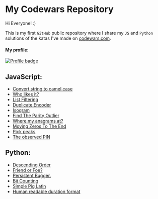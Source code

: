 # My Codewars Repository

Hi Everyone! :)

This is my first `GitHub` public repository where I share my `JS` and `Python` solutions of the katas I've made on [codewars.com](https://www.codewars.com/).


#### My profile:
[![Profile badge](https://www.codewars.com/users/taff1x/badges/large)](https://www.codewars.com/users/taff1x)

## JavaScript:

* [Convert string to camel case](./js/cw_01.js)
* [Who likes it?](./js/cw_02.js)
* [List Filtering](./js/cw_03.js)
* [Duplicate Encoder](./js/cw_04.js)
* [Isogram](./js/cw_05.js)
* [Find The Parity Outlier](./js/cw_06.js)
* [Where my anagrams at?](./js/cw_07.js)
* [Moving Zeros To The End](./js/cw_08.js)
* [Pick peaks](./js/cw_09.js)
* [The observed PIN](./js/cw_10.js)

## Python:

* [Descending Order](./py/cw_01.py)
* [Friend or Foe?](./py/cw_02.py)
* [Persistent Bugger.](./py/cw_03.py)
* [Bit Counting](./py/cw_04.py)
* [Simple Pig Latin](./py/cw_05.py)
* [Human readable duration format](./py/cw_06.py)
